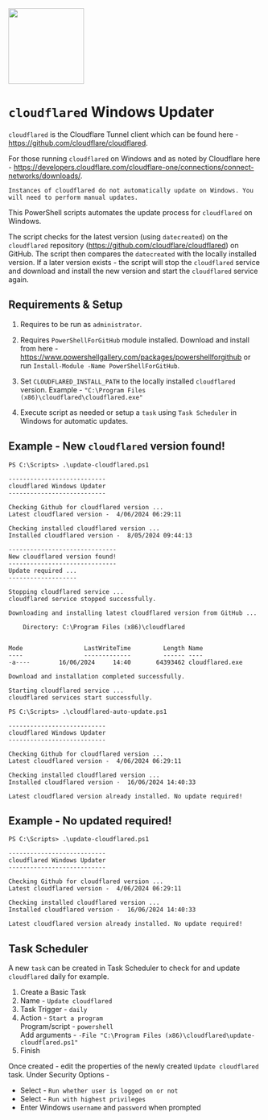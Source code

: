 <img src="https://www.cloudflare.com/img/logo-cloudflare.svg" width="150">  

# `cloudflared` Windows Updater

`cloudflared` is the Cloudflare Tunnel client which can be found here - https://github.com/cloudflare/cloudflared.

For those running `cloudflared` on Windows and as noted by Cloudflare here - https://developers.cloudflare.com/cloudflare-one/connections/connect-networks/downloads/.

```
Instances of cloudflared do not automatically update on Windows. You will need to perform manual updates.
```

This PowerShell scripts automates the update process for `cloudflared` on Windows. 

The script checks for the latest version (using `datecreated`) on the `cloudflared` repository (https://github.com/cloudflare/cloudflared) on GitHub. The script then compares the `datecreated` with the locally installed version. If a later version exists - the script will stop the `cloudflared` service and download and install the new version and start the `cloudflared` service again.

## Requirements & Setup
1. Requires to be run as `administrator`.

2. Requires `PowerShellForGitHub` module installed. Download and install from here - https://www.powershellgallery.com/packages/powershellforgithub or run `Install-Module -Name PowerShellForGitHub`.

3. Set `CLOUDFLARED_INSTALL_PATH` to the locally installed `cloudflared` version. Example - `"C:\Program Files (x86)\cloudflared\cloudflared.exe"`

4. Execute script as needed or setup a `task` using `Task Scheduler` in Windows for automatic updates.

## Example - New `cloudflared` version found!

```
PS C:\Scripts> .\update-cloudflared.ps1

---------------------------
cloudflared Windows Updater
---------------------------

Checking Github for cloudflared version ...
Latest cloudflared version -  4/06/2024 06:29:11

Checking installed cloudflared version ...
Installed cloudflared version -  8/05/2024 09:44:13

------------------------------
New cloudflared version found!
------------------------------
Update required ...
-------------------

Stopping cloudflared service ...
cloudflared service stopped successfully.

Downloading and installing latest cloudflared version from GitHub ...

    Directory: C:\Program Files (x86)\cloudflared


Mode                 LastWriteTime         Length Name
----                 -------------         ------ ----
-a----        16/06/2024     14:40       64393462 cloudflared.exe

Download and installation completed successfully.

Starting cloudflared service ...
cloudflared services start successfully.

PS C:\Scripts> .\cloudflared-auto-update.ps1

---------------------------
cloudflared Windows Updater
---------------------------

Checking Github for cloudflared version ...
Latest cloudflared version -  4/06/2024 06:29:11

Checking installed cloudflared version ...
Installed cloudflared version -  16/06/2024 14:40:33

Latest cloudflared version already installed. No update required!
```

## Example - No updated required! 

```
PS C:\Scripts> .\update-cloudflared.ps1

---------------------------
cloudflared Windows Updater
---------------------------

Checking Github for cloudflared version ...
Latest cloudflared version -  4/06/2024 06:29:11

Checking installed cloudflared version ...
Installed cloudflared version -  16/06/2024 14:40:33

Latest cloudflared version already installed. No update required!
```

## Task Scheduler

A new `task` can be created in Task Scheduler to check for and update `cloudflared` daily for example.

1. Create a Basic Task
2. Name - `Update cloudflared`
3. Task Trigger - `daily`
4. Action - `Start a program`  
Program/script - `powershell`  
Add arguments - `-File "C:\Program Files (x86)\cloudflared\update-cloudflared.ps1"`
5. Finish

Once created - edit the properties of the newly created `Update cloudflared` task. Under Security Options - 
- Select - `Run whether user is logged on or not`
- Select - `Run with highest privileges`
- Enter Windows `username` and `password` when prompted